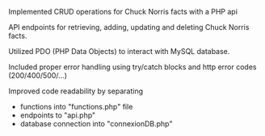 Implemented CRUD operations for Chuck Norris facts with a PHP api

API endpoints for retrieving, adding, updating and deleting Chuck Norris facts.

Utilized PDO (PHP Data Objects) to interact with MySQL database.

Included proper error handling using try/catch blocks and http error codes (200/400/500/...)

Improved code readability by separating 
- functions into "functions.php" file
- endpoints to "api.php"
- database connection into "connexionDB.php"
